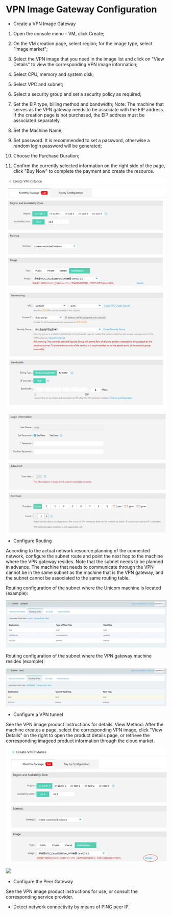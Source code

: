 # **VPN Image Gateway Configuration**

- Create a VPN Image Gateway

1. Open the console menu - VM, click Create;

2. On the VM creation page, select region; for the image type, select "image market";

3. Select the VPN image that you need in the image list and click on "View Details" to view the corresponding VPN image information;

4. Select CPU, memory and system disk;

5. Select VPC and subnet;

6. Select a security group and set a security policy as required;

7. Set the EIP type, billing method and bandwidth; Note: The machine that serves as the VPN gateway needs to be associate with the EIP address. If the creation page is not purchased, the EIP address must be associated separately.

8. Set the Machine Name;

9. Set password. It is recommended to set a password, otherwise a random login password will be generated;

10. Choose the Purchase Duration;

11. Confirm the currently selected information on the right side of the page, click "Buy Now" to complete the payment and create the resource.

![](/image/Networking/Virtual-Private-Cloud/Operation-Guide/NFV-Configuration/VPN-Mirror-Gateway-Configuration/Step1.jpg)

![](/image/Networking/Virtual-Private-Cloud/Operation-Guide/NFV-Configuration/VPN-Mirror-Gateway-Configuration/Step2.jpg)

![](/image/Networking/Virtual-Private-Cloud/Operation-Guide/NFV-Configuration/VPN-Mirror-Gateway-Configuration/Step3.jpg)



- Configure Routing

According to the actual network resource planning of the connected network, configure the subnet route and point the next hop to the machine where the VPN gateway resides. Note that the subnet needs to be planned in advance. The machine that needs to communicate through the VPN cannot be in the same subnet as the machine that is the VPN gateway, and the subnet cannot be associated to the same routing table.

Routing configuration of the subnet where the Unicom machine is located (example):

![](/image/Networking/Virtual-Private-Cloud/Operation-Guide/NFV-Configuration/VPN-Mirror-Gateway-Configuration/Step4.jpg)



Routing configuration of the subnet where the VPN gateway machine resides (example):

![](/image/Networking/Virtual-Private-Cloud/Operation-Guide/NFV-Configuration/VPN-Mirror-Gateway-Configuration/Step5.jpg)



- Configure a VPN tunnel 

See the VPN image product instructions for details. View Method: After the machine creates a page, select the corresponding VPN image, click "View Details" on the right to open the product details page, or retrieve the corresponding imageed product information through the cloud market.

![](/image/Networking/Virtual-Private-Cloud/Operation-Guide/NFV-Configuration/VPN-Mirror-Gateway-Configuration/Step6.jpg)

![](/image/Networking/Virtual-Private-Cloud/Operation-Guide/NFV-Configuration/VPN-Mirror-Gateway-Configuration/Step7.jpg)



- Configure the Peer Gateway 

See the VPN image product instructions for use, or consult the corresponding service provider. 

- Detect network connectivity by means of PING peer IP.